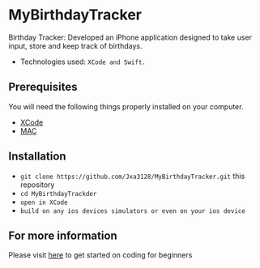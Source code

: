 # MyBirthdayTracker
Birthday Tracker: Developed an iPhone application designed to take user input, store and keep track of birthdays. 
* Technologies used: `XCode and Swift.`
  
## Prerequisites

You will need the following things properly installed on your computer.

* [XCode](https://developer.apple.com/xcode/)
* [MAC](https://apple.com/)

## Installation

* `git clone https://github.com/Jxa3128/MyBirthdayTracker.git` this repository
* `cd MyBirthdayTrackder`
* `open in XCode`
* `build on any ios devices simulators or even on your ios device`

## For more information
Please visit [here](https://nostarch.com/iphoneappsforkids) to get started on coding for beginners 
